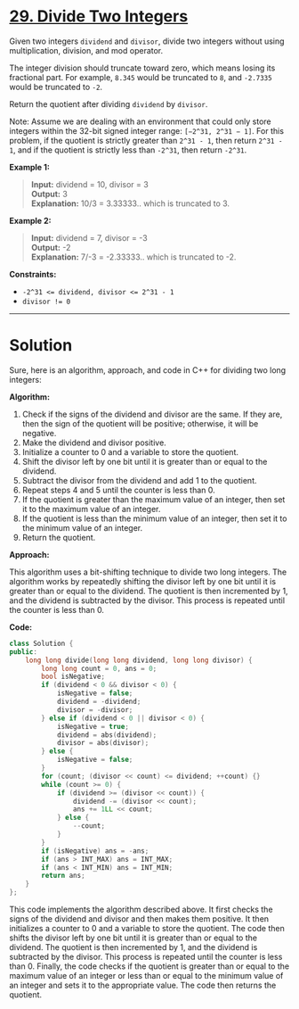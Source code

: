 # [29. Divide Two Integers](https://leetcode.com/problems/divide-two-integers/)

Given two integers `dividend` and `divisor`, divide two integers without using multiplication, division, and mod operator.

The integer division should truncate toward zero, which means losing its fractional part. For example, `8.345` would be truncated to `8`, and `-2.7335` would be truncated to `-2`.

Return the quotient after dividing `dividend` by `divisor`.

Note: Assume we are dealing with an environment that could only store integers within the 32-bit signed integer range: `[−2^31, 2^31 − 1]`. For this problem, if the quotient is strictly greater than `2^31 - 1`, then return `2^31 - 1`, and if the quotient is strictly less than `-2^31`, then return `-2^31`.


**Example 1:**

>**Input:** dividend = 10, divisor = 3<br>
**Output:** 3<br>
**Explanation:** 10/3 = 3.33333.. which is truncated to 3.

**Example 2:**

>**Input:** dividend = 7, divisor = -3<br>
**Output:** -2<br>
**Explanation:** 7/-3 = -2.33333.. which is truncated to -2.
 

**Constraints:**

- `-2^31 <= dividend, divisor <= 2^31 - 1`
- `divisor != 0`
---
# Solution
Sure, here is an algorithm, approach, and code in C++ for dividing two long integers:

**Algorithm:**

1. Check if the signs of the dividend and divisor are the same. If they are, then the sign of the quotient will be positive; otherwise, it will be negative.
2. Make the dividend and divisor positive.
3. Initialize a counter to 0 and a variable to store the quotient.
4. Shift the divisor left by one bit until it is greater than or equal to the dividend.
5. Subtract the divisor from the dividend and add 1 to the quotient.
6. Repeat steps 4 and 5 until the counter is less than 0.
7. If the quotient is greater than the maximum value of an integer, then set it to the maximum value of an integer.
8. If the quotient is less than the minimum value of an integer, then set it to the minimum value of an integer.
9. Return the quotient.

**Approach:**

This algorithm uses a bit-shifting technique to divide two long integers. The algorithm works by repeatedly shifting the divisor left by one bit until it is greater than or equal to the dividend. The quotient is then incremented by 1, and the dividend is subtracted by the divisor. This process is repeated until the counter is less than 0.

**Code:**

```c++
class Solution {
public:
    long long divide(long long dividend, long long divisor) {
        long long count = 0, ans = 0;
        bool isNegative;
        if (dividend < 0 && divisor < 0) {
            isNegative = false;
            dividend = -dividend;
            divisor = -divisor;
        } else if (dividend < 0 || divisor < 0) {
            isNegative = true;
            dividend = abs(dividend);
            divisor = abs(divisor);
        } else {
            isNegative = false;
        }
        for (count; (divisor << count) <= dividend; ++count) {}
        while (count >= 0) {
            if (dividend >= (divisor << count)) {
                dividend -= (divisor << count);
                ans += 1LL << count;
            } else {
                --count;
            }
        }
        if (isNegative) ans = -ans;
        if (ans > INT_MAX) ans = INT_MAX;
        if (ans < INT_MIN) ans = INT_MIN;
        return ans;
    }
};
```

This code implements the algorithm described above. It first checks the signs of the dividend and divisor and then makes them positive. It then initializes a counter to 0 and a variable to store the quotient. The code then shifts the divisor left by one bit until it is greater than or equal to the dividend. The quotient is then incremented by 1, and the dividend is subtracted by the divisor. This process is repeated until the counter is less than 0. Finally, the code checks if the quotient is greater than or equal to the maximum value of an integer or less than or equal to the minimum value of an integer and sets it to the appropriate value. The code then returns the quotient.